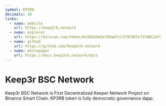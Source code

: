 ```yaml
---
symbol: KP3RB
decimals: 18
links:
  - name: website
    url: https://keep3rb.network
  - name: explorer
    url: https://bscscan.com/token/0x5EA29eEe799aA7cC379FdE5cf370BC24f2Ea7c81
  - name: github
    url: https://github.com/keep3rb-network
  - name: whitepaper
    url: https://docs.keep3rb.network/docs
---
```


# Keep3r BSC Network

Keep3r BSC Network is First Decentralized Keeper Network Project on Binance Smart Chain. KP3RB token is fully democratic governance dapp.
